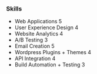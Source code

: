 ### Skills

- Web Applications <span>5</span>
- User Experience Design <span>4</span>
- Website Analytics <span>4</span>
- A/B Testing <span>3</span>
- Email Creation <span>5</span>
- Wordpress Plugins + Themes <span>4</span>
- API Integration <span>4</span>
- Build Automation + Testing <span>3</span>
